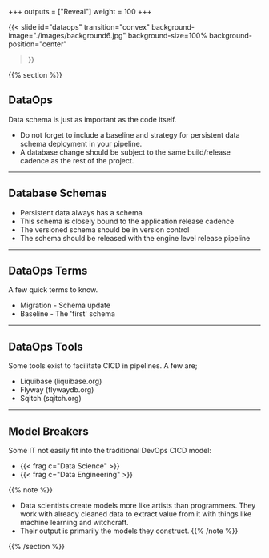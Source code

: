+++
outputs = ["Reveal"]
weight = 100
+++

{{< slide 
    id="dataops" 
    transition="convex" 
    background-image="./images/background6.jpg" 
    background-size=100%
    background-position="center"
>}}

{{% section %}}

## DataOps

Data schema is just as important as the code itself. 

- Do not forget to include a baseline and strategy for persistent data schema deployment in your pipeline.
- A database change should be subject to the same build/release cadence as the rest of the project.

---

## Database Schemas

- Persistent data always has a schema
- This schema is closely bound to the application release cadence
- The versioned schema should be in version control
- The schema should be released with the engine level release pipeline

---

## DataOps Terms

A few quick terms to know.

- Migration - Schema update
- Baseline - The 'first' schema

---

## DataOps Tools

Some tools exist to facilitate CICD in pipelines. A few are;

- Liquibase (liquibase.org)
- Flyway (flywaydb.org)
- Sqitch (sqitch.org)

---

## Model Breakers

Some IT not easily fit into the traditional DevOps CICD model:

- {{< frag c="Data Science" >}}
- {{< frag c="Data Engineering" >}}

{{% note %}}
- Data scientists create models more like artists than programmers. They work with already cleaned data to extract value from it with things like machine learning and witchcraft.
- Their output is primarily the models they construct.
{{% /note %}}

{{% /section %}}
